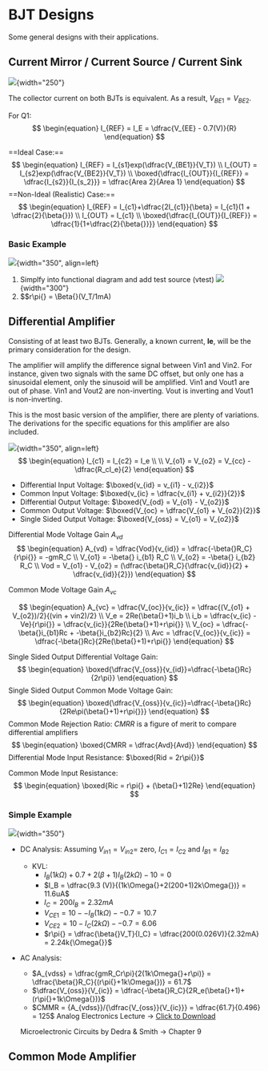 # BJT Designs

Some general designs with their applications.

## Current Mirror / Current Source / Current Sink
![](images/currentmirrorcircuit.PNG){width="250"}

The collector current on both BJTs is equivalent. As a result, $V_{BE1} = V_{BE2}$.

For Q1:
$$ 
\begin{equation}
I_{REF} = I_E = \dfrac{V_{EE} - 0.7(V)}{R}
\end{equation} 
$$

==Ideal Case:== 
$$
    \begin{equation}
    I_{REF} = I_{s1}exp(\dfrac{V_{BE1}}{V_T})
    \\
    I_{OUT} = I_{s2}exp(\dfrac{V_{BE2}}{V_T})
    \\
    \boxed{\dfrac{I_{OUT}}{I_{REF}} = \dfrac{I_{s2}}{I_{s_2}}} = \dfrac{Area 2}{Area 1}
    \end{equation}
$$
==Non-Ideal (Realistic) Case:== 
$$
    \begin{equation}
    I_{REF} = I_{c1}+\dfrac{2I_{c1}}{\beta} = I_{c1}(1 + \dfrac{2}{\beta{}})
    \\
    I_{OUT} = I_{c1}
    \\
    \boxed{\dfrac{I_{OUT}}{I_{REF}} = \dfrac{1}{1+\dfrac{2}{\beta{}}}}
    \end{equation}
$$

### Basic Example

![](images/currentsource-example1.PNG){width="350", align=left}

1. Simplfy into functional diagram and add test source (vtest)
    ![](images/currentsource-exampleanwser1.PNG){width="300"}
2. $$r\pi{} = \Beta{}(V_T/1mA)

## Differential Amplifier
Consisting of at least two BJTs. Generally, a known current, **Ie**, will be the primary consideration for the design. 

The amplifier will amplify the difference signal between Vin1 and Vin2. For instance, given two signals with the same DC offset, but only one has a sinusoidal element, only the sinusoid will be amplified. Vin1 and Vout1 are out of phase. Vin1 and Vout2 are non-inverting. Vout is inverting and Vout1 is non-inverting.

This is the most basic version of the amplifier, there are plenty of variations. The derivations for the specific equations for this amplifier are also included.

![](images/simple-diff-amp.JPG){width="350", align=left}
$$ 
\begin{equation}
    I_{c1} = I_{c2} = I_e \\
    \\
    V_{o1} = V_{o2} = V_{cc} - \dfrac{R_cI_e}{2}
\end{equation}
$$

  * Differential Input Voltage:     $\boxed{v_{id} = v_{i1} - v_{i2}}$
  * Common Input Voltage:           $\boxed{v_{ic} = \dfrac{v_{i1} + v_{i2}}{2}}$
  * Differential Output Voltage:    $\boxed{V_{od} = V_{o1} - V_{o2}}$
  * Common Output Voltage:          $\boxed{V_{oc} = \dfrac{V_{o1} + V_{o2}}{2}}$
  * Single Sided Output Voltage:    $\boxed{V_{oss} = V_{o1} = V_{o2}}$
   
Differential Mode Voltage Gain $A_{vd}$
$$
\begin{equation}
    A_{vd} = \dfrac{Vod}{v_{id}} = \dfrac{-\beta{}R_C}{r\pi{}} = -gmR_C
    \\
    V_{o1} = -\beta{} i_{b1} R_C
    \\
    V_{o2} = -\beta{} i_{b2} R_C
    \\
    Vod = V_{o1} - V_{o2} = (\dfrac{\beta{}R_C}{\dfrac{v_{id}}{2} + \dfrac{v_{id}}{2}})
\end{equation}
$$

Common Mode Voltage Gain $A_{vc}$

$$
\begin{equation}
    A_{vc} = \dfrac{V_{oc}}{v_{ic}} = \dfrac{(V_{o1} + V_{o2})/2}{(vin + vin2)/2}
    \\ 
    V_e = 2Re(\beta{}+1)i_b
    \\
    i_b = \dfrac{v_{ic} - Ve}{r\pi{}} = \dfrac{v_{ic}}{2Re(\beta{}+1)+r\pi{}}
    \\
    V_{oc} = \dfrac{-\beta{}i_{b1}Rc + -\beta{}i_{b2}Rc}{2}
    \\
    Avc = \dfrac{V_{oc}}{v_{ic}} = \dfrac{-\beta{}Rc}{2Re(\beta{}+1)+r\pi{}}
\end{equation}
$$

Single Sided Output Differential Voltage Gain:
$$
\begin{equation}
    \boxed{\dfrac{V_{oss}}{v_{id}}=\dfrac{-\beta{}Rc}{2r\pi}}
\end{equation}
$$
Single Sided Output Common Mode Voltage Gain:
$$
\begin{equation}
    \boxed{\dfrac{V_{oss}}{v_{ic}}=\dfrac{-\beta{}Rc}{2Re\pi(\beta{}+1)+r\pi{}}}
\end{equation}
$$
Common Mode Rejection Ratio: $CMRR$ is a figure of merit to compare differential amplifiers
$$
\begin{equation}
    \boxed{CMRR = \dfrac{Avd}{Avd}}
\end{equation}
$$
Differential Mode Input Resistance: $\boxed{Rid = 2r\pi{}}$

Common Mode Input Resistance: 
$$
\begin{equation}
    \boxed{Ric = r\pi{} + (\beta{}+1)2Re}
\end{equation}
$$

### Simple Example
![](images/simple-diff-amp-example.JPG){width="350"}

* DC Analysis: Assuming $V_{in1} = V_{in2} =$ zero, $I_{C1} = I_{C2}$ and $I_{B1} = I_{B2}$
    * KVL:
        * $I_B(1k\Omega{}) + 0.7 + 2(\beta{}+1)I_B(2k\Omega{}) - 10 = 0$
        * $I_B = \dfrac{9.3 (V)}{(1k\Omega{}+2(200+1)2k\Omega{})} = 11.6uA$
        * $I_C = 200I_B = 2.32mA$
        * $V_{CE1} = 10 - -I_B(1k\Omega{})- -0.7 = 10.7$
        * $V_{CE2} = 10 -  I_C(2k\Omega{}) - -0.7 = 6.06$
        * $r\pi{} = \dfrac{\beta{}V_T}{I_C} = \dfrac{200(0.026V)}{2.32mA} = 2.24k{\Omega{}}$
* AC Analysis:
    * $A_{vdss} = \dfrac{gmR_Cr\pi}{2(1k\Omega{}+r\pi)} = \dfrac{\beta{}R_C}{(r\pi{}+1k\Omega{})} = 61.7$
    * $\dfrac{V_{oss}}{V_{ic}} = \dfrac{-\beta{}R_C}{2R_e(\beta{}+1)+(r\pi{}+1k\Omega{})}$
    * $CMMR = {A_{vdss}}/{\dfrac{V_{oss}}{V_{ic}}} = \dfrac{61.7}{0.496} = 125$
  Analog Electronics Lecture -> [Click to Download](pdfs/Analog_Electronics_RIT_EEEE_480.pdf)
  
  Microelectronic Circuits by Dedra & Smith -> Chapter 9

## Common Mode Amplifier
